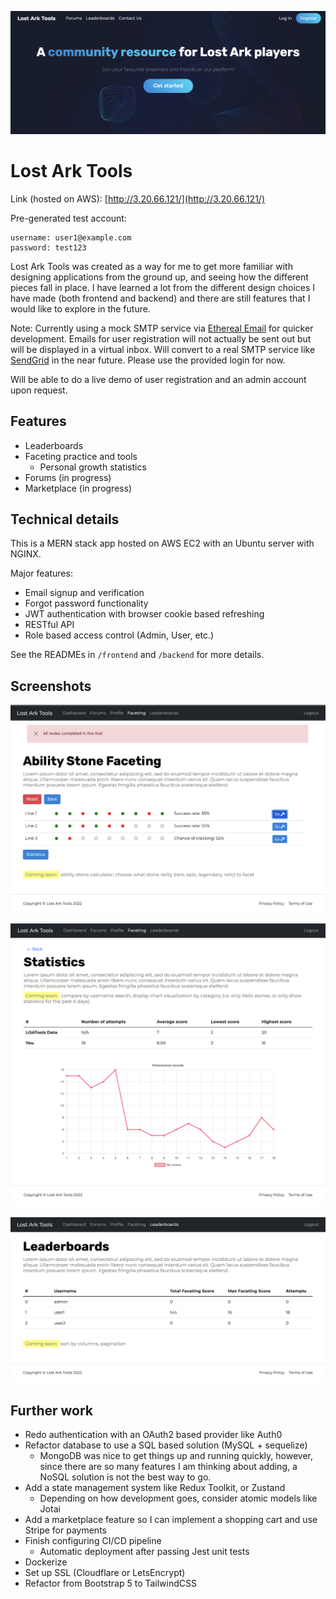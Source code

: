 ![Hero](https://raw.githubusercontent.com/ryanygu/lost-ark-tools/master/.github/imgs/hero.png)

# Lost Ark Tools

Link (hosted on AWS): [http://3.20.66.121/](http://3.20.66.121/)

Pre-generated test account:
```
username: user1@example.com
password: test123
```

Lost Ark Tools was created as a way for me to get more familiar with designing applications from the ground up, and seeing how the different pieces fall in place. I have learned a lot from the different design choices I have made (both frontend and backend) and there are still features that I would like to explore in the future.

Note: Currently using a mock SMTP service via [Ethereal Email](http://ethereal.email) for quicker development. Emails for user registration will not actually be sent out but will be displayed in a virtual inbox. Will convert to a real SMTP service like [SendGrid](http://sendgrid.com) in the near future. Please use the provided login for now.


Will be able to do a live demo of user registration and an admin account upon request.


## Features

- Leaderboards
- Faceting practice and tools
  - Personal growth statistics
- Forums (in progress)
- Marketplace (in progress)

## Technical details


This is a MERN stack app hosted on AWS EC2 with an Ubuntu server with NGINX.

Major features:
- Email signup and verification
- Forgot password functionality
- JWT authentication with browser cookie based refreshing
- RESTful API
- Role based access control (Admin, User, etc.)

See the READMEs in `/frontend` and `/backend` for more details.

## Screenshots

![Faceting](https://raw.githubusercontent.com/ryanygu/lost-ark-tools/master/.github/imgs/faceting.png)

![Statistics](https://raw.githubusercontent.com/ryanygu/lost-ark-tools/master/.github/imgs/statistics.png)

![Leaderboards](https://raw.githubusercontent.com/ryanygu/lost-ark-tools/master/.github/imgs/leaderboards.png)

## Further work

- Redo authentication with an OAuth2 based provider like Auth0
- Refactor database to use a SQL based solution (MySQL + sequelize)
  - MongoDB was nice to get things up and running quickly, however, since there are so many features I am thinking about adding, a NoSQL solution is not the best way to go.
- Add a state management system like Redux Toolkit, or Zustand
  - Depending on how development goes, consider atomic models like Jotai
- Add a marketplace feature so I can implement a shopping cart and use Stripe for payments
- Finish configuring CI/CD pipeline
  - Automatic deployment after passing Jest unit tests
- Dockerize
- Set up SSL (Cloudflare or LetsEncrypt)
- Refactor from Bootstrap 5 to TailwindCSS